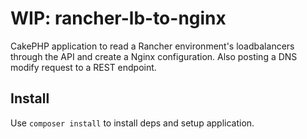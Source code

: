 # WIP: rancher-lb-to-nginx
CakePHP application to read a Rancher environment's  loadbalancers through the API and create a Nginx configuration. Also posting a DNS modify request to a REST endpoint.

## Install
Use `composer install` to install deps and setup application.

